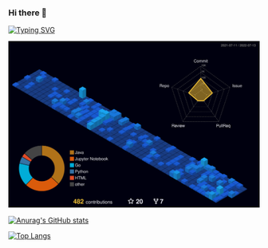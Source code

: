 ### Hi there 👋

<!--
**Fcscanf/Fcscanf** is a ✨ _special_ ✨ repository because its `README.md` (this file) appears on your GitHub profile.

Here are some ideas to get you started:

- 🔭 I’m currently working on ...
- 🌱 I’m currently learning ...
- 👯 I’m looking to collaborate on ...
- 🤔 I’m looking for help with ...
- 💬 Ask me about ...
- 📫 How to reach me: ...
- 😄 Pronouns: ...
- ⚡ Fun fact: ...
-->

[![Typing SVG](https://readme-typing-svg.herokuapp.com?color=2A5CF7&lines=Hi%2C+Everyone)](https://git.io/typing-svg)

![](./profile-3d-contrib/profile-night-view.svg)

[![Anurag's GitHub stats](https://github-readme-stats.vercel.app/api?username=Fcscanf&show_icons=true&theme=radical)](https://github.com/anuraghazra/github-readme-stats)

[![Top Langs](https://github-readme-stats.vercel.app/api/top-langs/?username=Fcscanf&show_icons=true&theme=radical)](https://github.com/anuraghazra/github-readme-stats)

<!--
[![willianrod's wakatime stats](https://github-readme-stats.vercel.app/api/wakatime?username=Fcscanf&theme=radical)](https://github.com/anuraghazra/github-readme-stats)
-->

